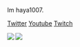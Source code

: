 Im haya1007.

[Twitter](https://twitter.com/hayao_1007) 
</a>
[Youtube](https://www.youtube.com/channel/UCFN-rQWsxINyXdV3aRiyy3A)
</a>
[Twitch](https://www.twitch.tv/haya1007)
</a>

<img align="left" src="https://github-readme-stats.vercel.app/api?username=haya1007&count_private=true&show_icons=true&theme=yeblu" />
<img align="left" src="https://github-readme-stats.vercel.app/api/top-langs/?username=haya1007&layout=compact&theme=yeblu" />
